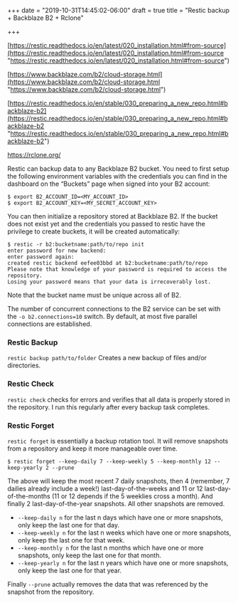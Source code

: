 +++
date = "2019-10-31T14:45:02-06:00"
draft = true
title = "Restic backup + Backblaze B2 + Rclone"

+++
<!-- ## Restic backup + Backblaze B2 +  -->

[https://restic.readthedocs.io/en/latest/020_installation.html#from-source](https://restic.readthedocs.io/en/latest/020_installation.html#from-source "https://restic.readthedocs.io/en/latest/020_installation.html#from-source")

[https://www.backblaze.com/b2/cloud-storage.html](https://www.backblaze.com/b2/cloud-storage.html "https://www.backblaze.com/b2/cloud-storage.html")

[https://restic.readthedocs.io/en/stable/030_preparing_a_new_repo.html#backblaze-b2](https://restic.readthedocs.io/en/stable/030_preparing_a_new_repo.html#backblaze-b2 "https://restic.readthedocs.io/en/stable/030_preparing_a_new_repo.html#backblaze-b2")

https://rclone.org/

Restic can backup data to any Backblaze B2 bucket. You need to first setup the following environment variables with the credentials you can find in the dashboard on the “Buckets” page when signed into your B2 account:

    $ export B2_ACCOUNT_ID=<MY_ACCOUNT_ID>
    $ export B2_ACCOUNT_KEY=<MY_SECRET_ACCOUNT_KEY>

<!-- Note

In case you want to use Backblaze Application Keys  replace <MY_ACCOUNT_ID> and <MY_SECRET_ACCOUNT_KEY> with  <applicationKeyId> and <applicationKey> respectively. -->

You can then initialize a repository stored at Backblaze B2. If the bucket does not exist yet and the credentials you passed to restic have the privilege to create buckets, it will be created automatically:

    $ restic -r b2:bucketname:path/to/repo init
    enter password for new backend:
    enter password again:
    created restic backend eefee03bbd at b2:bucketname:path/to/repo
    Please note that knowledge of your password is required to access the repository.
    Losing your password means that your data is irrecoverably lost.

Note that the bucket name must be unique across all of B2.

The number of concurrent connections to the B2 service can be set with the `-o b2.connections=10` switch. By default, at most five parallel connections are established.

### Restic Backup

`restic backup path/to/folder` Creates a new backup of files and/or directories. 

### Restic Check

`restic check` checks for errors and verifies that all data is properly stored in the repository. I run this regularly after every backup task completes.

### Restic Forget

`restic forget` is essentially a backup rotation tool. It will remove snapshots from a repository and keep it more manageable over time.

    $ restic forget --keep-daily 7 --keep-weekly 5 --keep-monthly 12 --keep-yearly 2 --prune

The above will keep the most recent 7 daily snapshots, then 4 (remember, 7 dailies already include a week!) last-day-of-the-weeks and 11 or 12 last-day-of-the-months (11 or 12 depends if the 5 weeklies cross a month). And finally 2 last-day-of-the-year snapshots. All other snapshots are removed.

* `--keep-daily n` for the last n days which have one or more snapshots, only keep the last one for that day.
* `--keep-weekly n` for the last n weeks which have one or more snapshots, only keep the last one for that week.
* `--keep-monthly n` for the last n months which have one or more snapshots, only keep the last one for that month.
* `--keep-yearly n` for the last n years which have one or more snapshots, only keep the last one for that year.

Finally `--prune` actually removes the data that was referenced by the snapshot from the repository.